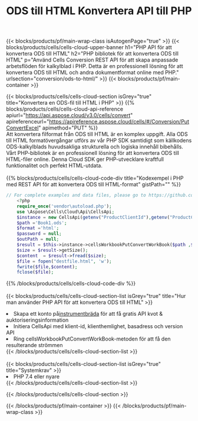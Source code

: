 ﻿---
title:  ODS till HTML Konvertera API till PHP
description:  Använder Aspose.Cells Cloud SDK för PHP för att konvertera fil i ODS-format till fil i HTML-format.
url: /sv/php/conversion/ods-to-html/
---
{{< blocks/products/pf/main-wrap-class isAutogenPage="true" >}}
{{< blocks/products/cells/cells-cloud-upper-banner h1="PHP API för att konvertera ODS till HTML" h2="PHP bibliotek för att konvertera ODS till HTML" p="Använd Cells Conversion REST API för att skapa anpassade arbetsflöden för kalkylblad i PHP. Detta är en professionell lösning för att konvertera ODS till HTML och andra dokumentformat online med PHP." urlsection="conversion/ods-to-html/" >}}
{{< blocks/products/pf/main-container >}}

{{< blocks/products/cells/cells-cloud-section isGrey="true" title="Konvertera en ODS-fil till HTML i PHP" >}}
{{% blocks/products/cells/cells-cloud-api-reference apiurl="https://api.aspose.cloud/v3.0/cells/convert" apireferenceurl="https://apireference.aspose.cloud/cells/#/Conversion/PutConvertExcel" apimethod="PUT" %}}
<br/>
Att konvertera filformat från ODS till HTML är en komplex uppgift. Alla ODS till HTML formatövergångar utförs av vår PHP SDK samtidigt som källkodens ODS-kalkylblads huvudsakliga strukturella och logiska innehåll bibehålls. Vårt PHP-bibliotek är en professionell lösning för att konvertera ODS till HTML-filer online. Denna Cloud SDK ger PHP-utvecklare kraftfull funktionalitet och perfekt HTML-utdata.
<br/>
<br/>
{{% blocks/products/cells/cells-cloud-code-div title="Kodexempel i PHP med REST API för att konvertera ODS till HTML-format" gistPath="" %}}
 
```php
// For complete examples and data files, please go to https://github.com/aspose-cells-cloud/aspose-cells-cloud-php/
    <?php
    require_once('vendor\autoload.php');
    use \Aspose\Cells\Cloud\Api\CellsApi;
    $instance = new CellsApi(getenv("ProductClientId"),getenv("ProductClientSecret"));
    $path ='Book1.ods';    
    $format ='html';
    $password = null;
    $outPath = null;      
    $result = $this->instance->cellsWorkbookPutConvertWorkBook($path ,$format, $password,  $outPath);
    $size = $result->getSize();
    $content  = $result->fread($size);
    $file = fopen("destfile.html", 'w');
    fwrite($file,$content);
    fclose($file);
```
 
{{% /blocks/products/cells/cells-cloud-code-div %}}
<br/>
<br/>
{{< blocks/products/cells/cells-cloud-section-list isGrey="true" title="Hur man använder PHP API för att konvertera ODS till HTML" >}}
<li> Skapa ett konto på<a href="https://dashboard.aspose.cloud/">instrumentbräda</a> för att få gratis API kvot & auktoriseringsinformation</li>
<li>Initiera CellsApi med klient-id, klienthemlighet, basadress och version API</li>
<li>Ring cellsWorkbookPutConvertWorkBook-metoden för att få den resulterande strömmen</li>
{{< /blocks/products/cells/cells-cloud-section-list >}}
<br/>
<br/>
{{< blocks/products/cells/cells-cloud-section-list isGrey="true" title="Systemkrav" >}}
<li>PHP 7.4 eller nyare</li>
{{< /blocks/products/cells/cells-cloud-section-list >}}

{{< /blocks/products/cells/cells-cloud-section >}}

{{< /blocks/products/pf/main-container >}}
{{< /blocks/products/pf/main-wrap-class >}}
